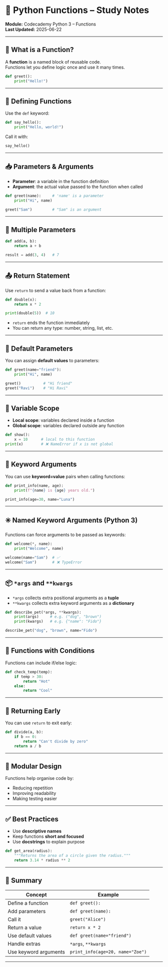 # 🧠 Python Functions – Study Notes

**Module:** Codecademy Python 3 – Functions  
**Last Updated:** 2025-06-22  

---

## 📌 What is a Function?

A **function** is a named block of reusable code.  
Functions let you define logic once and use it many times.

```python
def greet():
    print("Hello!")
````

---

## 🧭 Defining Functions

Use the `def` keyword:

```python
def say_hello():
    print("Hello, world!")
```

Call it with:

```python
say_hello()
```

---

## 📥 Parameters & Arguments

* **Parameter**: a variable in the function definition
* **Argument**: the actual value passed to the function when called

```python
def greet(name):     # 'name' is a parameter
    print("Hi", name)

greet("Sam")         # "Sam" is an argument
```

---

## 🧰 Multiple Parameters

```python
def add(a, b):
    return a + b

result = add(3, 4)   # 7
```

---

## 📤 Return Statement

Use `return` to send a value back from a function:

```python
def double(x):
    return x * 2

print(double(5))  # 10
```

* `return` ends the function immediately
* You can return any type: number, string, list, etc.

---

## 🧷 Default Parameters

You can assign **default values** to parameters:

```python
def greet(name="friend"):
    print("Hi", name)

greet()          # "Hi friend"
greet("Ravi")    # "Hi Ravi"
```

---

## 🧠 Variable Scope

* **Local scope**: variables declared inside a function
* **Global scope**: variables declared outside any function

```python
def show():
    x = 10      # local to this function
print(x)        # ❌ NameError if x is not global
```

---

## 💬 Keyword Arguments

You can use **keyword=value** pairs when calling functions:

```python
def print_info(name, age):
    print(f"{name} is {age} years old.")

print_info(age=30, name="Luna")
```

---

## ✳️ Named Keyword Arguments (Python 3)

Functions can force arguments to be passed as keywords:

```python
def welcome(*, name):
    print("Welcome", name)

welcome(name="Sam")  # ✅
welcome("Sam")       # ❌ TypeError
```

---

## 📦 `*args` and `**kwargs`

* `*args` collects extra positional arguments as a **tuple**
* `**kwargs` collects extra keyword arguments as a **dictionary**

```python
def describe_pet(*args, **kwargs):
    print(args)     # e.g. ("dog", "brown")
    print(kwargs)   # e.g. {"name": "Fido"}

describe_pet("dog", "brown", name="Fido")
```

---

## 🧪 Functions with Conditions

Functions can include if/else logic:

```python
def check_temp(temp):
    if temp > 30:
        return "Hot"
    else:
        return "Cool"
```

---

## 🔁 Returning Early

You can use `return` to exit early:

```python
def divide(a, b):
    if b == 0:
        return "Can't divide by zero"
    return a / b
```

---

## 🧱 Modular Design

Functions help organise code by:

* Reducing repetition
* Improving readability
* Making testing easier

---

## ✅ Best Practices

* Use **descriptive names**
* Keep functions **short and focused**
* Use **docstrings** to explain purpose

```python
def get_area(radius):
    """Returns the area of a circle given the radius."""
    return 3.14 * radius ** 2
```

---

## 🧠 Summary

| Concept               | Example                          |
| --------------------- | -------------------------------- |
| Define a function     | `def greet():`                   |
| Add parameters        | `def greet(name):`               |
| Call it               | `greet("Alice")`                 |
| Return a value        | `return x * 2`                   |
| Use default values    | `def greet(name="friend")`       |
| Handle extras         | `*args`, `**kwargs`              |
| Use keyword arguments | `print_info(age=20, name="Zoe")` |

---


